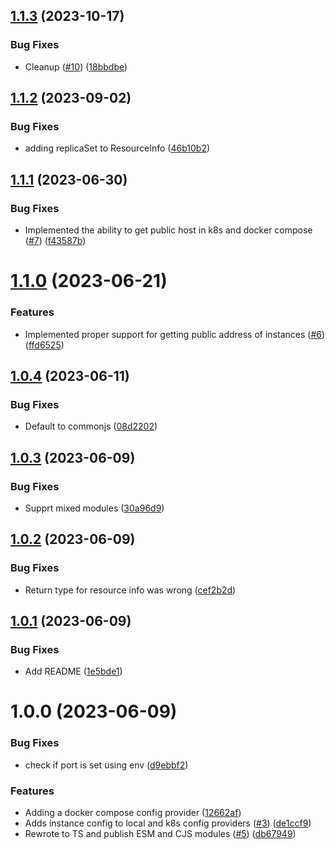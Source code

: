 ## [1.1.3](https://github.com/kapetacom/sdk-nodejs-config/compare/v1.1.2...v1.1.3) (2023-10-17)

### Bug Fixes

-   Cleanup ([#10](https://github.com/kapetacom/sdk-nodejs-config/issues/10)) ([18bbdbe](https://github.com/kapetacom/sdk-nodejs-config/commit/18bbdbefe6a11bfad4a6e564f3f4b5e846ef990d))

## [1.1.2](https://github.com/kapetacom/sdk-nodejs-config/compare/v1.1.1...v1.1.2) (2023-09-02)

### Bug Fixes

-   adding replicaSet to ResourceInfo ([46b10b2](https://github.com/kapetacom/sdk-nodejs-config/commit/46b10b2c5bb81dbce271026d50e0c03f99774124))

## [1.1.1](https://github.com/kapetacom/sdk-nodejs-config/compare/v1.1.0...v1.1.1) (2023-06-30)

### Bug Fixes

-   Implemented the ability to get public host in k8s and docker compose ([#7](https://github.com/kapetacom/sdk-nodejs-config/issues/7)) ([f43587b](https://github.com/kapetacom/sdk-nodejs-config/commit/f43587b24adf672f7e506222fbdd4411b4a3d5e3))

# [1.1.0](https://github.com/kapetacom/sdk-nodejs-config/compare/v1.0.4...v1.1.0) (2023-06-21)

### Features

-   Implemented proper support for getting public address of instances ([#6](https://github.com/kapetacom/sdk-nodejs-config/issues/6)) ([ffd6525](https://github.com/kapetacom/sdk-nodejs-config/commit/ffd65250ba1d9334c1c306744c1a85cc5c9066a8))

## [1.0.4](https://github.com/kapetacom/sdk-nodejs-config/compare/v1.0.3...v1.0.4) (2023-06-11)

### Bug Fixes

-   Default to commonjs ([08d2202](https://github.com/kapetacom/sdk-nodejs-config/commit/08d2202e425fee05faa0bf8a16c4cf4bc93d9c21))

## [1.0.3](https://github.com/kapetacom/sdk-nodejs-config/compare/v1.0.2...v1.0.3) (2023-06-09)

### Bug Fixes

-   Supprt mixed modules ([30a96d9](https://github.com/kapetacom/sdk-nodejs-config/commit/30a96d952227948c4d96ed2238374d60e483c9c8))

## [1.0.2](https://github.com/kapetacom/sdk-nodejs-config/compare/v1.0.1...v1.0.2) (2023-06-09)

### Bug Fixes

-   Return type for resource info was wrong ([cef2b2d](https://github.com/kapetacom/sdk-nodejs-config/commit/cef2b2dccdbde91d4b3fff1c72c44d67f67b7a43))

## [1.0.1](https://github.com/kapetacom/sdk-nodejs-config/compare/v1.0.0...v1.0.1) (2023-06-09)

### Bug Fixes

-   Add README ([1e5bde1](https://github.com/kapetacom/sdk-nodejs-config/commit/1e5bde178ae21d80c3c9d502b24f21a13964e198))

# 1.0.0 (2023-06-09)

### Bug Fixes

-   check if port is set using env ([d9ebbf2](https://github.com/kapetacom/sdk-nodejs-config/commit/d9ebbf2a5b574b2cebbffbd6cf1e87e3b6fbc659))

### Features

-   Adding a docker compose config provider ([12662af](https://github.com/kapetacom/sdk-nodejs-config/commit/12662af44be641765d6d9e021d7fc2957b9e3166))
-   Adds instance config to local and k8s config providers ([#3](https://github.com/kapetacom/sdk-nodejs-config/issues/3)) ([de1ccf9](https://github.com/kapetacom/sdk-nodejs-config/commit/de1ccf997dac26a6cb81b7985436369fc8713cc4))
-   Rewrote to TS and publish ESM and CJS modules ([#5](https://github.com/kapetacom/sdk-nodejs-config/issues/5)) ([db67949](https://github.com/kapetacom/sdk-nodejs-config/commit/db67949277e72d3cd95d0d421f4e3063ade335e6))

